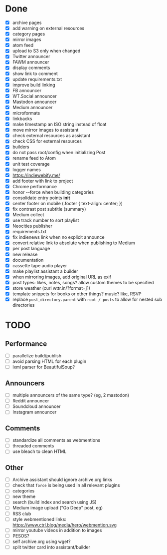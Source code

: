 # Done #

- [x] archive pages
- [x] add warning on external resources
- [x] category pages
- [x] mirror images
- [x] atom feed
- [x] upload to S3 only when changed
- [x] Twitter announcer
- [x] FAWM announcer
- [x] display comments
- [x] show link to comment
- [x] update requirements.txt
- [x] improve build linking
- [x] FB announcer
- [x] WT.Social announcer
- [x] Mastodon announcer
- [x] Medium announcer
- [x] microformats
- [x] linkbacks
- [x] make timestamp an ISO string instead of float
- [x] move mirror images to assistant
- [x] check external resources as assistant
- [x] check CSS for external resources
- [x] builders
- [x] do not pass root/config when initializing Post
- [x] rename feed to Atom
- [x] unit test coverage
- [x] logger names
- [x] https://indiewebify.me/
- [x] add footer with link to project
- [x] Chrome performance
- [x] honor --force when building categories
- [x] consolidate entry points __init__
- [x] center footer on mobile (.footer { text-align: center; })
- [x] fix contrast post subtitle (summary)
- [x] Medium collect
- [x] use track number to sort playlist
- [x] Neocities publisher
- [x] requirements.txt
- [x] fix indienews link when no explicit announce
- [x] convert relative link to absolute when publishing to Medium
- [x] per post language
- [x] new release
- [x] documentation
- [x] cassette tape audio player
- [x] make playlist assistant a builder
- [x] when mirroring images, add original URL as exif
- [x] post types: likes, notes, songs? allow custom themes to be specified
- [x] store weather (curl wttr.in/?format=j1)
- [x] template snippets for books or other things? music? like, RSVP
- [x] replace `post_directory.parent` with `root / posts` to allow for nested sub directories

# TODO #

## Performance ##

- [ ] parallelize build/publish
- [ ] avoid parsing HTML for each plugin
- [ ] lxml parser for BeautifulSoup?

## Announcers ##

- [ ] multiple announcers of the same type? (eg, 2 mastodon)
- [ ] Reddit announcer
- [ ] Soundcloud announcer
- [ ] Instagram announcer

## Comments ##

- [ ] standardize all comments as webmentions
- [ ] threaded comments
- [ ] use bleach to clean HTML

## Other ##

- [ ] Archive assistant should ignore archive.org links
- [ ] check that `force` is being used in all relevant plugins
- [ ] categories
- [ ] new theme
- [ ] search (build index and search using JS)
- [ ] Medium image upload ("Go Deep" post, eg)
- [ ] RSS club
- [ ] style webmentioned links: https://www.ctrl.blog/media/hero/webmention.svg
- [ ] mirror youtube videos in addition to images
- [ ] PESOS?
- [ ] self archive.org using wget?
- [ ] split twitter card into assistant/builder
